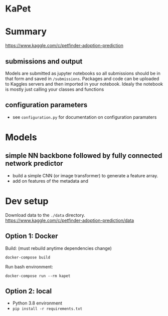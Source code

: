 KaPet
====

# Summary
https://www.kaggle.com/c/petfinder-adoption-prediction

## submissions and output
Models are submitted as jupyter notebooks so all submissions should be in that form and saved in `/submissions`. 
Packages and code can be uploaded to Kaggles servers and then imported in your notebook.
Idealy the notebook is mostly just calling your classes and functions

## configuration parameters
- see `configuration.py` for documentation on configuration paramaters

# Models

## simple NN backbone followed by fully connected network predictor
- build a simple CNN (or image transformer) to generate a feature array. 
- add on features of the metadata and 

# Dev setup

Download data to the `./data` directory.
https://www.kaggle.com/c/petfinder-adoption-prediction/data

## Option 1: Docker 
Build: (must rebuild anytime dependencies change)
```shell
docker-compose build
```

Run bash environment:
```shell
docker-compose run --rm kapet 
```

## Option 2: local
- Python 3.8 environment
- `pip install -r requirements.txt`
